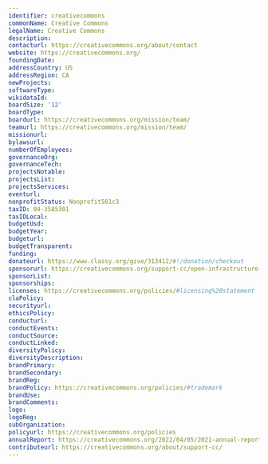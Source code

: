 ```yaml
---
identifier: creativecommons
commonName: Creative Commons
legalName: Creative Commons
description:
contacturl: https://creativecommons.org/about/contact
website: https://creativecommons.org/
foundingDate:
addressCountry: US
addressRegion: CA
newProjects:
softwareType:
wikidataId:
boardSize: '12'
boardType:
boardurl: https://creativecommons.org/mission/team/
teamurl: https://creativecommons.org/mission/team/
missionurl:
bylawsurl:
numberOfEmployees:
governanceOrg:
governanceTech:
projectsNotable:
projectsList:
projectsServices:
eventurl:
nonprofitStatus: Nonprofit501c3
taxID: 04-3585301
taxIDLocal:
budgetUsd:
budgetYear:
budgeturl:
budgetTransparent:
funding:
donateurl: https://www.classy.org/give/313412/#!/donation/checkout
sponsorurl: https://creativecommons.org/support-cc/open-infrastructure-circle/
sponsorList:
sponsorships:
licenses: https://creativecommons.org/policies/#licensing%20statement
claPolicy:
securityurl:
ethicsPolicy:
conducturl:
conductEvents:
conductSource:
conductLinked:
diversityPolicy:
diversityDescription:
brandPrimary:
brandSecondary:
brandReg:
brandPolicy: https://creativecommons.org/policies/#trademark
brandUse:
brandComments:
logo:
logoReg:
subOrganization:
policyurl: https://creativecommons.org/policies
annualReport: https://creativecommons.org/2022/04/05/2021-annual-report/
contributeurl: https://creativecommons.org/about/support-cc/
---
```


